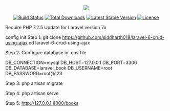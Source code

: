 <p align="center"><img src="https://laravel.com/assets/img/components/logo-laravel.svg"></p>
<p align="center">
<a href="https://travis-ci.org/laravel/framework"><img src="https://travis-ci.org/laravel/framework.svg" alt="Build Status"></a>
<a href="https://packagist.org/packages/laravel/framework"><img src="https://poser.pugx.org/laravel/framework/d/total.svg" alt="Total Downloads"></a>
<a href="https://packagist.org/packages/laravel/framework"><img src="https://poser.pugx.org/laravel/framework/v/stable.svg" alt="Latest Stable Version"></a>
<a href="https://packagist.org/packages/laravel/framework"><img src="https://poser.pugx.org/laravel/framework/license.svg" alt="License"></a>
</p>
Require PHP 7.2.5
Update for Laravel version 7x

config init
Step 1:
git clone https://github.com/siddharth018/laravel-6-crud-using-ajax
cd laravel-6-crud-using-ajax

Step 2: 
Configure database in .env file

DB_CONNECTION=mysql
DB_HOST=127.0.0.1
DB_PORT=3306
DB_DATABASE=laravel_book
DB_USERNAME=root
DB_PASSWORD=root@123

Step 3:
php artisan migrate 

Step 4:
php artisan serve 

Step 5: 
http://127.0.0.1:8000/books



